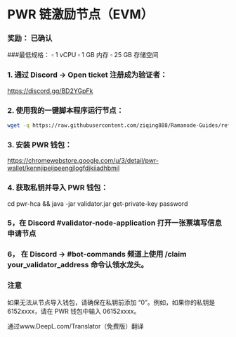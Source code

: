 # PWR 链激励节点（EVM）

### 奖励： 已确认

###最低规格：
▫️ 1 vCPU
▫️ 1 GB 内存
▫️ 25 GB 存储空间

### 1. 通过 Discord -> Open ticket 注册成为验证者：
https://discord.gg/BD2YGpFk

### 2. 使用我的一键脚本程序运行节点：
 ```bash
wget -q https://raw.githubusercontent.com/ziqing888/Ramanode-Guides/refs/heads/main/PWR.sh -O PWR.sh && chmod +x PWR.sh && ./PWR.sh
   ```

### 3. 安装 PWR 钱包：
https://chromewebstore.google.com/u/3/detail/pwr-wallet/kennjipeijpeengjlogfdjkiiadhbmjl

### 4. 获取私钥并导入 PWR 钱包：
cd pwr-hca && java -jar validator.jar get-private-key password
### 5，在 Discord #validator-node-application 打开一张票填写信息申请节点

### 6， 在 Discord -> #bot-commands 频道上使用 /claim your_validator_address 命令认领水龙头。


### 注意
如果无法从节点导入钱包，请确保在私钥前添加 “0”。例如，如果你的私钥是 6152xxxx，请在 PWR 钱包中输入 06152xxxx。

通过www.DeepL.com/Translator（免费版）翻译
